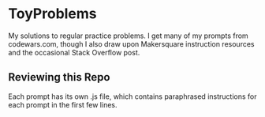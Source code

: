 # ToyProblems

My solutions to regular practice problems. I get many of my prompts from codewars.com, though I also draw upon Makersquare instruction resources and the occasional Stack Overflow post.

## Reviewing this Repo

Each prompt has its own .js file, which contains paraphrased instructions for each prompt in the first few lines.
